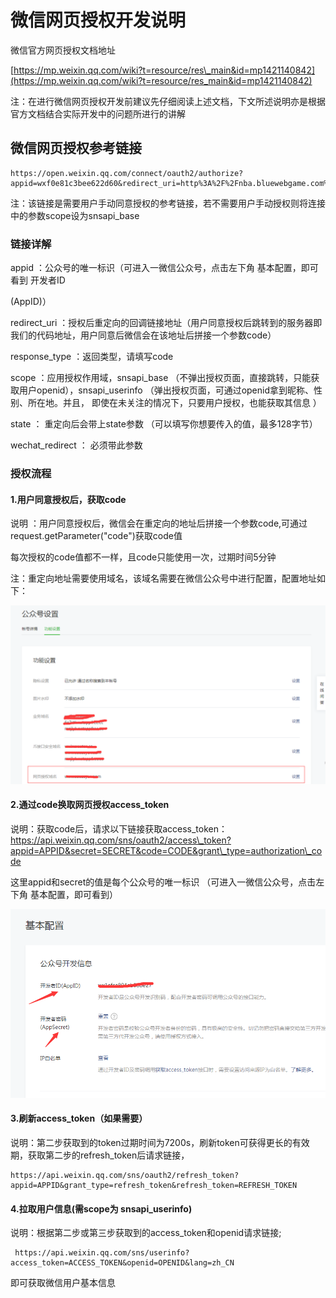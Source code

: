 # 微信网页授权开发说明

微信官方网页授权文档地址

[https://mp.weixin.qq.com/wiki?t=resource/res\_main&id=mp1421140842](https://mp.weixin.qq.com/wiki?t=resource/res_main&id=mp1421140842)

注：在进行微信网页授权开发前建议先仔细阅读上述文档，下文所述说明亦是根据官方文档结合实际开发中的问题所进行的讲解

## 微信网页授权参考链接

```
https://open.weixin.qq.com/connect/oauth2/authorize?appid=wxf0e81c3bee622d60&redirect_uri=http%3A%2F%2Fnba.bluewebgame.com%2Foauth_response.php&response_type=code&scope=snsapi_userinfo&state=STATE#wechat_redirect
```

注：该链接是需要用户手动同意授权的参考链接，若不需要用户手动授权则将连接中的参数scope设为snsapi\_base

### 链接详解

appid ：公众号的唯一标识（可进入一微信公众号，点击左下角 基本配置，即可看到 开发者ID

\(AppID\)）

redirect\_uri ：授权后重定向的回调链接地址（用户同意授权后跳转到的服务器即我们的代码地址，用户同意后微信会在该地址后拼接一个参数code）

response\_type ：返回类型，请填写code

scope ：应用授权作用域，snsapi\_base （不弹出授权页面，直接跳转，只能获取用户openid），snsapi\_userinfo （弹出授权页面，可通过openid拿到昵称、性别、所在地。并且， 即使在未关注的情况下，只要用户授权，也能获取其信息 ）

state ： 重定向后会带上state参数 （可以填写你想要传入的值，最多128字节）

wechat\_redirect ： 必须带此参数

### 授权流程

#### 1.**用户同意授权后，获取code**

说明 ：用户同意授权后，微信会在重定向的地址后拼接一个参数code,可通过request.getParameter\("code"\)获取code值

每次授权的code值都不一样，且code只能使用一次，过期时间5分钟

注：重定向地址需要使用域名，该域名需要在微信公众号中进行配置，配置地址如下：

![](/assets/微信图片_20180124145547.png)

#### 2.**通过code换取网页授权access\_token**

说明：获取code后，请求以下链接获取access\_token：  https://api.weixin.qq.com/sns/oauth2/access\_token?appid=APPID&secret=SECRET&code=CODE&grant\_type=authorization\_code

这里appid和secret的值是每个公众号的唯一标识 （可进入一微信公众号，点击左下角 基本配置，即可看到）

![](/assets/微信图片_20180124145656.png)

#### 3.**刷新access\_token（如果需要）**

说明：第二步获取到的token过期时间为7200s，刷新token可获得更长的有效期，获取第二步的refresh\_token后请求链接，

```
https://api.weixin.qq.com/sns/oauth2/refresh_token?appid=APPID&grant_type=refresh_token&refresh_token=REFRESH_TOKEN
```

#### 4.**拉取用户信息\(需scope为 snsapi\_userinfo\)**

说明：根据第二步或第三步获取到的access\_token和openid请求链接;

```
 https://api.weixin.qq.com/sns/userinfo?access_token=ACCESS_TOKEN&openid=OPENID&lang=zh_CN
```

即可获取微信用户基本信息

